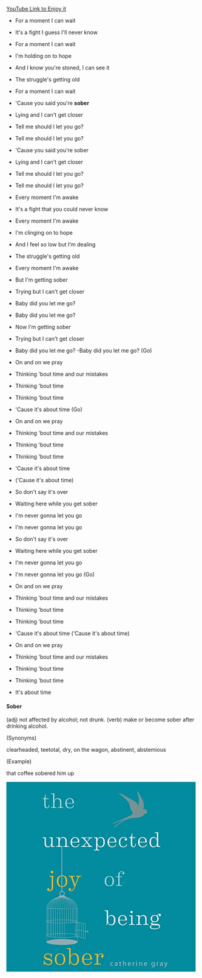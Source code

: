 [YouTube Link to Enjoy it](https://www.youtube.com/watch?v=XUVtMNIux7M)

- For a moment I can wait
- It's a fight I guess I'll never know
- For a moment I can wait
- I'm holding on to hope
- And I know you're stoned, I can see it
- The struggle's getting old
- For a moment I can wait

- 'Cause you said you're **sober**
- Lying and I can't get closer
- Tell me should I let you go?
- Tell me should I let you go?
- 'Cause you said you're sober
- Lying and I can't get closer
- Tell me should I let you go?
- Tell me should I let you go?

- Every moment I'm awake
- It's a fight that you could never know
- Every moment I'm awake
- I'm clinging on to hope
- And I feel so low but I'm dealing
- The struggle's getting old
- Every moment I'm awake

- But I'm getting sober
- Trying but I can't get closer
- Baby did you let me go?
- Baby did you let me go?
- Now I'm getting sober
- Trying but I can't get closer
- Baby did you let me go?
-Baby did you let me go?
(Go)

- On and on we pray
- Thinking 'bout time and our mistakes
- Thinking 'bout time
- Thinking 'bout time
- 'Cause it's about time
(Go)

- On and on we pray
- Thinking 'bout time and our mistakes
- Thinking 'bout time
- Thinking 'bout time
- 'Cause it's about time
- ('Cause it's about time)

- So don't say it's over
- Waiting here while you get sober
- I'm never gonna let you go
- I'm never gonna let you go
- So don't say it's over
- Waiting here while you get sober
- I'm never gonna let you go
- I'm never gonna let you go
(Go)

- On and on we pray
- Thinking 'bout time and our mistakes
- Thinking 'bout time
- Thinking 'bout time
- 'Cause it's about time
('Cause it's about time)

- On and on we pray
- Thinking 'bout time and our mistakes
- Thinking 'bout time
- Thinking 'bout time
- It's about time

#### Sober
(adj) not affected by alcohol; not drunk.
(verb) make or become sober after drinking alcohol.

(Synonyms)

clearheaded, teetotal, dry, on the wagon, abstinent, abstemious

(Example)

that coffee sobered him up

![sober](sober.jpg)
